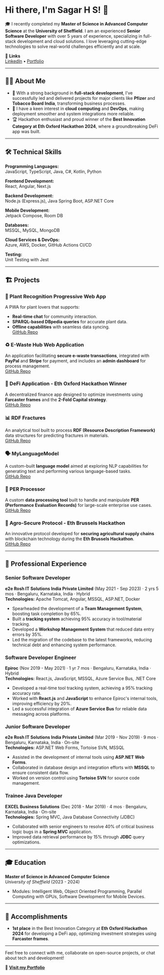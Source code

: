 
# Hi there, I'm Sagar H S! 👋

🎓 I recently completed my **Master of Science in Advanced Computer Science** at the **University of Sheffield**. I am an experienced **Senior Software Developer** with over 5 years of experience, specializing in full-stack development and cloud solutions. I love leveraging cutting-edge technologies to solve real-world challenges efficiently and at scale.

🔗 **Links**  
[LinkedIn](https://www.linkedin.com/in/sagar-somashekhar-965202150) • [Portfolio](https://myportfolio-gh2.pages.dev)

---

## 👨‍💻 About Me

- 🚀 With a strong background in **full-stack development**, I've successfully led and delivered projects for major clients like **Pfizer** and **Tobacco Board India**, transforming business processes.
- 💼 I have a keen interest in **cloud computing** and **DevOps**, making deployment smoother and system integrations more reliable.
- 🏆 Hackathon enthusiast and proud winner of the **Best Innovation Category at Eth Oxford Hackathon 2024**, where a groundbreaking DeFi app was built.

---

## 🛠️ Technical Skills

**Programming Languages:**  
JavaScript, TypeScript, Java, C#, Kotlin, Python

**Frontend Development:**  
React, Angular, Next.js

**Backend Development:**  
Node.js (Express.js), Java Spring Boot, ASP.NET Core

**Mobile Development:**  
Jetpack Compose, Room DB

**Databases:**  
MSSQL, MySQL, MongoDB

**Cloud Services & DevOps:**  
Azure, AWS, Docker, GitHub Actions CI/CD

**Testing:**  
Unit Testing with Jest

---

## 🏗️ Projects

### 🌿 Plant Recognition Progressive Web App
A PWA for plant lovers that supports:
- **Real-time chat** for community interaction.
- **SPARQL-based DBpedia queries** for accurate plant data.
- **Offline capabilities** with seamless data syncing.  
[GitHub Repo](https://github.com/sgr-0007/plant-recognition)

### ♻️ E-Waste Hub Web Application
An application facilitating **secure e-waste transactions**, integrated with **PayPal** and **Stripe** for payment, and includes an **admin dashboard** for process management.  
[GitHub Repo](https://github.com/sgr-0007/electronicwastehub)

### 🧠 DeFi Application - Eth Oxford Hackathon Winner
A decentralized finance app designed to optimize investments using **Farcaster frames** and the **2-Fold Capital strategy**.  
[GitHub Repo](https://github.com/sgr-0007/-1_eth_oxford)

### 📊 RDF Fractures
An analytical tool built to process **RDF (Resource Description Framework)** data structures for predicting fractures in materials.  
[GitHub Repo](https://github.com/sgr-0007/Rdf-fractures)

### 🗣️ MyLanguageModel
A custom-built **language model** aimed at exploring NLP capabilities for generating text and performing various language-based tasks.  
[GitHub Repo](https://github.com/sgr-0007/MyLanguageModel)

### 🔢 PER Processor
A custom **data processing tool** built to handle and manipulate **PER (Performance Evaluation Records)** for large-scale enterprise use cases.  
[GitHub Repo](https://github.com/sgr-0007/PER_Processor)

### 🌾 Agro-Secure Protocol - Eth Brussels Hackathon
An innovative protocol developed for **securing agricultural supply chains** with blockchain technology during the **Eth Brussels Hackathon**.  
[GitHub Repo](https://github.com/sgr-0007/agro-secure-protocol-eth-brussel)

---

## 💼 Professional Experience

### **Senior Software Developer**  
**e2e Rosh IT Solutions India Private Limited** (May 2021 - Sep 2023) · 2 yrs 5 mos · Bengaluru, Karnataka, India · Hybrid  
**Technologies:** Apache Tomcat, Angular, MSSQL, ASP.NET, Docker  
- Spearheaded the development of a **Team Management System**, boosting task completion by 65%.
- Built a **tracking system** achieving 95% accuracy in tool/material tracking.
- Developed a **Workshop Management System** that reduced data entry errors by 35%.
- Led the migration of the codebase to the latest frameworks, reducing technical debt and enhancing system performance.

### **Software Developer Engineer**  
**Epiroc** (Nov 2019 - May 2021) · 1 yr 7 mos · Bengaluru, Karnataka, India · Hybrid  
**Technologies:** React.js, JavaScript, MSSQL, Azure Service Bus, .NET Core  
- Developed a real-time tool tracking system, achieving a 95% tracking accuracy rate.
- Worked with **React.js** and **JavaScript** to enhance Epiroc's internal tools, improving efficiency by 20%.
- Led a successful integration of **Azure Service Bus** for reliable data messaging across platforms.

### **Junior Software Developer**  
**e2e Rosh IT Solutions India Private Limited** (Mar 2019 - Nov 2019) · 9 mos · Bengaluru, Karnataka, India · On-site  
**Technologies:** ASP.NET Web Forms, Tortoise SVN, MSSQL  
- Assisted in the development of internal tools using **ASP.NET Web Forms**.
- Collaborated in database design and integration efforts with **MSSQL** to ensure consistent data flow.
- Worked on version control using **Tortoise SVN** for source code management.

### **Trainee Java Developer**  
**EXCEL Business Solutions** (Dec 2018 - Mar 2019) · 4 mos · Bengaluru, Karnataka, India · On-site  
**Technologies:** Spring MVC, Java Database Connectivity (JDBC)  
- Collaborated with senior engineers to resolve 40% of critical business logic bugs in a **Spring MVC** application.
- Improved data retrieval performance by 15% through **JDBC** query optimizations.

---

## 🎓 Education

**Master of Science in Advanced Computer Science**  
*University of Sheffield* (2023 - 2024)  
- Modules: Intelligent Web, Object Oriented Programming, Parallel Computing with GPUs, Software Development for Mobile Devices.

---

## 🏅 Accomplishments
- **1st place** in the Best Innovation Category at **Eth Oxford Hackathon 2024** for developing a DeFi app, optimizing investment strategies using **Farcaster frames**.

---

Feel free to connect with me, collaborate on open-source projects, or chat about tech and development!

🔗 **[Visit my Portfolio](https://myportfolio-gh2.pages.dev)**
